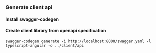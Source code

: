 ### Generate client api

#### Install swagger-codegen

#### Create client library from openapi specification
`swagger-codegen generate -i http://localhost:8000/swagger.yaml -l typescript-angular -o ../client/api`